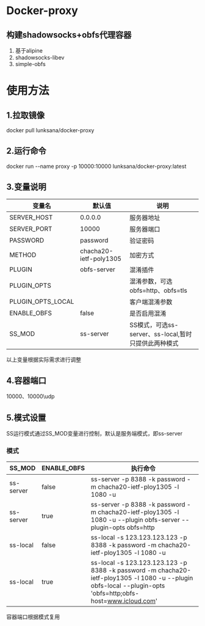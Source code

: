 # Docker-proxy
## 构建shadowsocks+obfs代理容器
1. 基于alipine
2. shadowsocks-libev
3. simple-obfs

# 使用方法
## 1.拉取镜像
docker pull lunksana/docker-proxy

## 2.运行命令
docker run --name proxy -p 10000:10000 lunksana/docker-proxy:latest

## 3.变量说明

|   变量名    |    默认值    |    说明    |
|------------|-------------|------------|
|SERVER_HOST |0.0.0.0      |服务器地址   |
|SERVER_PORT |10000        |服务器端口   |
|PASSWORD    |password     |验证密码     |
|METHOD      |chacha20-ietf-poly1305|加密方式    |
|PLUGIN      |obfs-server  |混淆插件    |
|PLUGIN_OPTS |             |混淆参数，可选obfs=http、obfs=tls|
|PLUGIN_OPTS_LOCAL|              |客户端混淆参数  |
|ENABLE_OBFS |false        |是否启用混淆 |
|SS_MOD      |ss-server    |SS模式，可选ss-server、ss-local,暂时只提供此两种模式|

以上变量根据实际需求进行调整

## 4.容器端口
10000、10000\udp

## 5.模式设置
SS运行模式通过SS_MOD变量进行控制，默认是服务端模式，即ss-server
### 模式

|  SS_MOD  |  ENABLE_OBFS  |  执行命令  |
|----------|---------------|-----------|
|ss-server |false          |ss-server -p 8388 -k password -m chacha20-ietf-ploy1305 -l 1080 -u |
|ss-server |true           |ss-server -p 8388 -k password -m chacha20-ietf-ploy1305 -l 1080 -u --plugin obfs-server --plugin-opts obfs=http|
|ss-local  |false          |ss-local -s 123.123.123.123 -p 8388 -k password -m chacha20-ietf-ploy1305 -l 1080 -u|
|ss-local  |true           |ss-local -s 123.123.123.123 -p 8388 -k password -m chacha20-ietf-ploy1305 -l 1080 -u --plugin obfs-local --plugin-opts 'obfs=http;obfs-host=www.icloud.com'|

容器端口根据模式复用
